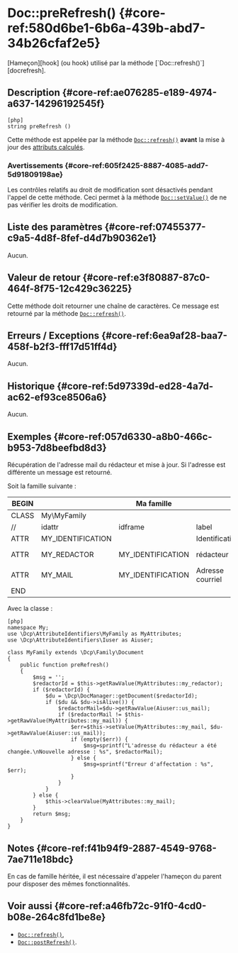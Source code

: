 # Doc::preRefresh() {#core-ref:580d6be1-6b6a-439b-abd7-34b26cfaf2e5}

<div class="short-description" markdown="1">
[Hameçon][hook] (ou hook) utilisé par la méthode [`Doc::refresh()`][docrefresh].
</div>

## Description {#core-ref:ae076285-e189-4974-a637-14296192545f}

    [php]
    string preRefresh ()

Cette méthode est appelée par la méthode [`Doc::refresh()`][docrefresh] 
**avant** la mise à jour des [attributs calculés][computeattr]. 

### Avertissements {#core-ref:605f2425-8887-4085-add7-5d91809198ae}

Les contrôles relatifs au droit de modification sont désactivés pendant l'appel
de cette méthode. Ceci permet à la méthode [`Doc::setValue()`][docsetvalue] de
ne pas vérifier les droits de modification.

## Liste des paramètres {#core-ref:07455377-c9a5-4d8f-8fef-d4d7b90362e1}

Aucun.

## Valeur de retour {#core-ref:e3f80887-87c0-464f-8f75-12c429c36225}

Cette méthode doit retourner une chaîne de caractères. Ce message est retourné
par la méthode [`Doc::refresh()`][docrefresh].

## Erreurs / Exceptions {#core-ref:6ea9af28-baa7-458f-b2f3-fff17d51ff4d}

Aucun.

## Historique {#core-ref:5d97339d-ed28-4a7d-ac62-ef93ce8506a6}

Aucun.

## Exemples {#core-ref:057d6330-a8b0-466c-b953-7d8beefbd8d3}

Récupération de l'adresse mail du rédacteur et mise à jour. Si l'adresse est
différente un message est retourné.

Soit la famille suivante :

| BEGIN |                   | Ma famille        |                  |     | MYFAMILY |         |     |     |   |                                     |     |
| ----- | ----------------- | ----------------- | ---------------- | --- | -------- | ------- | --- | --- | - | ----------------------------------- | --- |
| CLASS | My\MyFamily       |                   |                  |     |          |         |     |     |   |                                     |     |
| //    | idattr            | idframe           | label            | T   | A        | type    | ord | vis | … | phpfunc                             |     |
| ATTR  | MY_IDENTIFICATION |                   | Identification   | N   | N        | frame   | 10  | W   |   |                                     |     |
| ATTR  | MY_REDACTOR       | MY_IDENTIFICATION | rédacteur        | N   | N        | account | 30  | W   |   | ::mySum(MY_NUMBERONE, MY_NUMBERTWO) |     |
| ATTR  | MY_MAIL           | MY_IDENTIFICATION | Adresse courriel | N   | N        | text    | 10  | R   |   |                                     |     |
| END   |                   |                   |                  |     |          |         |     |     |   |                                     |     |

Avec la classe :

    [php]
    namespace My;
    use \Dcp\AttributeIdentifiers\MyFamily as MyAttributes;
    use \Dcp\AttributeIdentifiers\Iuser as Aiuser;
    
    class MyFamily extends \Dcp\Family\Document
    {
        public function preRefresh()
        {
            $msg = '';
            $redactorId = $this->getRawValue(MyAttributes::my_redactor);
            if ($redactorId) {
                $du = \Dcp\DocManager::getDocument($redactorId);
                if ($du && $du->isAlive()) {
                    $redactorMail=$du->getRawValue(Aiuser::us_mail);
                    if ($redactorMail != $this->getRawValue(MyAttributes::my_mail)) {
                        $err=$this->setValue(MyAttributes::my_mail, $du->getRawValue(Aiuser::us_mail));
                        if (empty($err)) {
                            $msg=sprintf("L'adresse du rédacteur a été changée.\nNouvelle adresse : %s", $redactorMail);
                        } else {
                            $msg=sprintf("Erreur d'affectation : %s", $err);
                        }
                    }
                }
            } else {
                $this->clearValue(MyAttributes::my_mail);
            }
            return $msg;
        }
    }


## Notes {#core-ref:f41b94f9-2887-4549-9768-7ae711e18bdc}

En cas de famille héritée, il est nécessaire d'appeler l'hameçon du parent pour
disposer des mêmes fonctionnalités.

## Voir aussi {#core-ref:a46fb72c-91f0-4cd0-b08e-264c8fd1be8e}


*   [`Doc::refresh()`][docrefresh],
*   [`Doc::postRefresh()`][docpostrefresh].

<!-- links -->
[docprerefresh]:    #core-ref:580d6be1-6b6a-439b-abd7-34b26cfaf2e5 "Hameçon Doc::preRefresh()"
[docpostrefresh]:   #core-ref:9352c534-3691-41e3-b293-599db8e9a4fd "Hameçon Doc::postRefresh()"
[docrefresh]:       #core-ref:0bab02de-50e0-46f2-8bdb-81c62dc86c93
[computeattr]:      #core-ref:4565cab9-73c8-4eee-bfa7-218ffbd4b687
[docsetvalue]:      #core-ref:febc397f-e629-4d47-955d-27cab8f4ed2f
[hook]:             https://fr.wikipedia.org/wiki/Hook_(informatique)